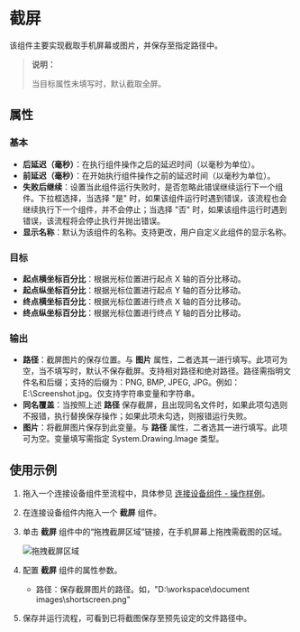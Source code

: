 # 截屏

该组件主要实现截取手机屏幕或图片，并保存至指定路径中。

> **说明：**
>
> 当目标属性未填写时，默认截取全屏。

## 属性

### 基本

- **后延迟（毫秒）**：在执行组件操作之后的延迟时间（以毫秒为单位）。
- **前延迟（毫秒）**：在开始执行组件操作之前的延迟时间（以毫秒为单位）。
- **失败后继续**：设置当此组件运行失败时，是否忽略此错误继续运行下一个组件。下拉框选择，当选择 "是" 时，如果该组件运行时遇到错误，该流程也会继续执行下一个组件，并不会停止；当选择 "否" 时，如果该组件运行时遇到错误，该流程将会停止执行并抛出错误。
- **显示名称**：默认为该组件的名称。支持更改，用户自定义此组件的显示名称。

### 目标

- **起点横坐标百分比**：根据光标位置进行起点 X 轴的百分比移动。
- **起点纵坐标百分比**：根据光标位置进行起点 Y 轴的百分比移动。
- **终点横坐标百分比**：根据光标位置进行终点 X 轴的百分比移动。
- **终点纵坐标百分比**：根据光标位置进行终点 Y 轴的百分比移动。

### 输出

- **路径**：截屏图片的保存位置。与 **图片** 属性，二者选其一进行填写。此项可为空，当不填写时，默认不保存截屏。支持相对路径和绝对路径。路径需指明文件名和后缀；支持的后缀为：PNG, BMP, JPEG, JPG。例如：E:\Screenshot.jpg。仅支持字符串变量和字符串。
- **同名覆盖**：当按照上述 **路径** 保存截屏，且出现同名文件时，如果此项勾选则不报错，执行替换保存操作；如果此项未勾选，则报错运行失败。
- **图片**：将截屏图片保存到此变量。与 **路径** 属性，二者选其一进行填写。此项可为空。变量填写需指定 System.Drawing.Image 类型。

## 使用示例

1. 拖入一个连接设备组件至流程中，具体参见 [连接设备组件 - 操作样例](./MobileConnect.md)。
2. 在连接设备组件内拖入一个 **截屏** 组件。
3. 单击 **截屏** 组件中的“拖拽截屏区域”链接，在手机屏幕上拖拽需截图的区域。

    ![拖拽截屏区域](https://docimages.blob.core.chinacloudapi.cn/images/Activities/mobilescreen20210316.png)

4. 配置 **截屏** 组件的属性参数。

    - 路径：保存截屏图片的路径。如，"D:\workspace\document images\shortscreen.png"
  
5. 保存并运行流程，可看到已将截图保存至预先设定的文件路径中。
